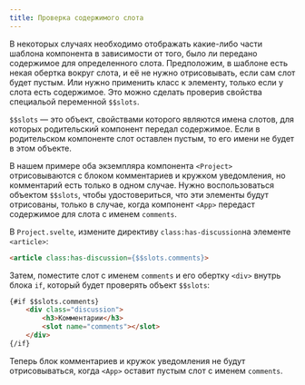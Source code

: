 ```yaml
---
title: Проверка содержимого слота
---
```


В некоторых случаях необходимо отображать какие-либо части шаблона компонента в зависимости от того, было ли передано содержимое для определенного слота. Предположим, в шаблоне есть некая обертка вокруг слота, и её не нужно отрисовывать, если сам слот будет пустым. Или нужно применить класс к элементу, только если у слота есть содержимое. Это можно сделать проверив свойства специальой переменной `$$slots`.

`$$slots` — это объект, свойствами которого являются имена слотов, для которых родительский компонент передал содержимое. Если в родительском компоненте слот оставлен пустым, то его имени не будет в этом объекте.

В нашем примере оба экземпляра компонента `<Project>` отрисовываются с блоком комментариев и кружком уведомления, но комментарий есть только в одном случае. Нужно воспользоваться объектом `$$slots`, чтобы удостовериться, что эти элементы будут отрисованы, только в случае, когда компонент `<App>` передаст содержимое для слота с именем `comments`.

В `Project.svelte`, измените директиву `class:has-discussion`на элементе `<article>`:

```html
<article class:has-discussion={$$slots.comments}>
```

Затем, поместите слот с именем `comments` и его обертку `<div>` внутрь блока `if`, который будет проверять объект `$$slots`:

```html
{#if $$slots.comments}
	<div class="discussion">
		<h3>Комментарии</h3>
		<slot name="comments"></slot>
	</div>
{/if}
```

Теперь блок комментариев и кружок уведомления не будут отрисовываться, когда `<App>` оставит пустым слот с именем `comments`.
